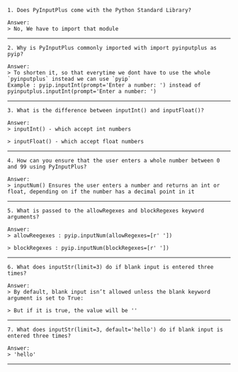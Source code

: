 ```
1. Does PyInputPlus come with the Python Standard Library?
```
```
Answer:
> No, We have to import that module
```
-----------------------------------------------------
```
2. Why is PyInputPlus commonly imported with import pyinputplus as pyip?
```
```
Answer:
> To shorten it, so that everytime we dont have to use the whole `pyinputplus` instead we can use `pyip`
Example : pyip.inputInt(prompt='Enter a number: ') instead of pyinputplus.inputInt(prompt='Enter a number: ')
```
-----------------------------------------------------
```
3. What is the difference between inputInt() and inputFloat()?
```
```
Answer:
> inputInt() - which accept int numbers

> inputFloat() - which accept float numbers
```
-----------------------------------------------------
```
4. How can you ensure that the user enters a whole number between 0 and 99 using PyInputPlus?
```
```
Answer:
> inputNum() Ensures the user enters a number and returns an int or float, depending on if the number has a decimal point in it
```
-----------------------------------------------------
```
5. What is passed to the allowRegexes and blockRegexes keyword arguments?
```
```
Answer:
> allowReegexes : pyip.inputNum(allowRegexes=[r' '])

> blockRegexes : pyip.inputNum(blockRegexes=[r' '])
```
-----------------------------------------------------
```
6. What does inputStr(limit=3) do if blank input is entered three times?
```
```
Answer:
> By default, blank input isn’t allowed unless the blank keyword argument is set to True:

> But if it is true, the value will be ''
```
-----------------------------------------------------
```
7. What does inputStr(limit=3, default='hello') do if blank input is entered three times?
```
```
Answer:
> 'hello'
```
-----------------------------------------------------
